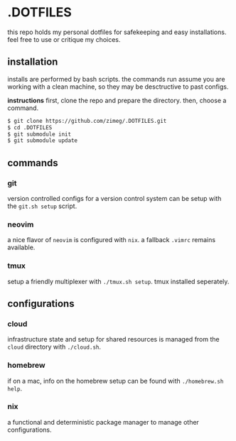 # .DOTFILES

this repo holds my personal dotfiles for safekeeping and easy installations.
feel free to use or critique my choices.

## installation

installs are performed by bash scripts. the commands run assume you are working
with a clean machine, so they may be desctructive to past configs.

**instructions**
first, clone the repo and prepare the directory. then, choose a command.

```sh
$ git clone https://github.com/zimeg/.DOTFILES.git
$ cd .DOTFILES
$ git submodule init
$ git submodule update
```

## commands

### git

version controlled configs for a version control system can be setup with the
`git.sh setup` script.

### neovim

a nice flavor of `neovim` is configured with `nix`. a fallback `.vimrc` remains
available.

### tmux

setup a friendly multiplexer with `./tmux.sh setup`. tmux installed seperately.

## configurations

### cloud

infrastructure state and setup for shared resources is managed from the `cloud`
directory with `./cloud.sh`.

### homebrew

if on a mac, info on the homebrew setup can be found with `./homebrew.sh help`.

### nix

a functional and deterministic package manager to manage other configurations.
